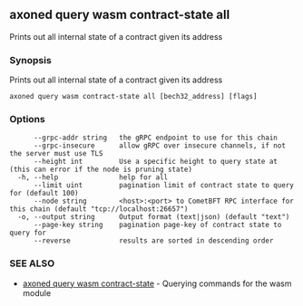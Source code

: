## axoned query wasm contract-state all

Prints out all internal state of a contract given its address

### Synopsis

Prints out all internal state of a contract given its address

```
axoned query wasm contract-state all [bech32_address] [flags]
```

### Options

```
      --grpc-addr string   the gRPC endpoint to use for this chain
      --grpc-insecure      allow gRPC over insecure channels, if not the server must use TLS
      --height int         Use a specific height to query state at (this can error if the node is pruning state)
  -h, --help               help for all
      --limit uint         pagination limit of contract state to query for (default 100)
      --node string        <host>:<port> to CometBFT RPC interface for this chain (default "tcp://localhost:26657")
  -o, --output string      Output format (text|json) (default "text")
      --page-key string    pagination page-key of contract state to query for
      --reverse            results are sorted in descending order
```

### SEE ALSO

* [axoned query wasm contract-state](axoned_query_wasm_contract-state.md)	 - Querying commands for the wasm module
